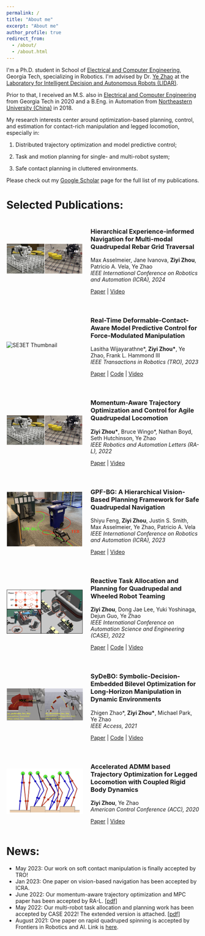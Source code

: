 ```yaml
---
permalink: /
title: "About me"
excerpt: "About me"
author_profile: true
redirect_from: 
  - /about/
  - /about.html
---
```

I'm a Ph.D. student in School of [Electrical and Computer Engineering](https://www.ece.gatech.edu/), Georgia Tech, specializing in Robotics. I'm advised by Dr. [Ye Zhao](https://www.me.gatech.edu/faculty/zhao) at the [Laboratory for Intelligent Decision and Autonomous Robots (LIDAR)](https://lab-idar.gatech.edu/). 

Prior to that, I received an M.S. also in [Electrical and Computer Engineering](https://www.ece.gatech.edu/) from Georgia Tech in 2020 and a B.Eng. in Automation from [Northeastern University (China)](http://english.neu.edu.cn/) in 2018.

My research interests center around optimization-based planning, control, and estimation for contact-rich manipulation and legged locomotion, especially in: 

1) Distributed trajectory optimization and model predictive control;

2) Task and motion planning for single- and multi-robot system;

3) Safe contact planning in cluttered environments.

Please check out my [Google Scholar](https://scholar.google.com/citations?user=cnitUIAAAAAJ&hl=en) page for the full list of my publications.

Selected Publications:
======
<div style="display: flex; align-items: center; margin-bottom: 20px;">
    <div style="flex: 0 0 200px;">
        <img src="..\images\mmp.png" alt="SE3ET Thumbnail" style="width: 200px; height: auto;">
    </div>
    <div style="flex: 1; padding-left: 20px;">
        <h3>Hierarchical Experience-informed Navigation for Multi-modal Quadrupedal Rebar Grid Traversal</h3>
        <p>
            Max Asselmeier,
            Jane Ivanova,
            <strong>Ziyi Zhou</strong>,
            Patricio A. Vela,
            Ye Zhao<br>
            <em>IEEE International Conference on Robotics and Automation (ICRA), 2024</em>
        </p>
        <p>
            <a href="https://lab-idar.gatech.edu/wp-content/uploads/2023/09/ICRA2024_MMP_Navigation_Asselmeier.pdf">Paper</a> |
            <a href="https://youtu.be/NHK-VPDyDm0">Video</a>
            <!-- | <a href="link-to-bibtex">BibTeX</a> -->
        </p>
    </div>
</div>

<div style="display: flex; align-items: center; margin-bottom: 20px;">
    <div style="flex: 0 0 200px;">
        <img src="..\images\tro_soft.gif" alt="SE3ET Thumbnail" style="width: 200px; height: auto;">
    </div>
    <div style="flex: 1; padding-left: 20px;">
        <h3>Real-Time Deformable-Contact-Aware Model Predictive Control for Force-Modulated Manipulation</h3>
        <p>
            Lasitha Wijayarathne*,
            <strong>Ziyi Zhou*</strong>,
            Ye Zhao,
            Frank L. Hammond III<br>
            <em>IEEE Transactions in Robotics (TRO), 2023</em>
        </p>
        <p>
            <a href="https://arxiv.org/pdf/2212.09234">Paper</a> | 
            <a href="https://github.com/lasithagt/admm">Code</a> |
            <a href="https://www.youtube.com/watch?v=wuC0Zyr-ZKU">Video</a>
            <!-- | <a href="link-to-bibtex">BibTeX</a> -->
        </p>
    </div>
</div>

<div style="display: flex; align-items: center; margin-bottom: 20px;">
    <div style="flex: 0 0 200px;">
        <img src="..\images\mmp.png" alt="SE3ET Thumbnail" style="width: 200px; height: auto;">
    </div>
    <div style="flex: 1; padding-left: 20px;">
        <h3>Momentum-Aware Trajectory Optimization and Control for Agile Quadrupedal Locomotion</h3>
        <p>
            <strong>Ziyi Zhou*</strong>, Bruce Wingo*, Nathan Boyd, Seth Hutchinson, Ye Zhao<br>
            <em>IEEE Robotics and Automation Letters (RA-L), 2022</em>
        </p>
        <p>
            <a href="http://lab-idar.gatech.edu/wp-content/uploads/Publications/RAL_dynamics_consensus_2022.pdf">Paper</a> | 
            <a href="https://www.youtube.com/watch?v=6M78cM0cgCM">Video</a>
            <!-- | <a href="link-to-bibtex">BibTeX</a> -->
        </p>
    </div>
</div>

<div style="display: flex; align-items: center; margin-bottom: 20px;">
    <div style="flex: 0 0 200px;">
        <img src="..\images\gpf.png" alt="SE3ET Thumbnail" style="width: 200px; height: auto;">
    </div>
    <div style="flex: 1; padding-left: 20px;">
        <h3>GPF-BG: A Hierarchical Vision-Based Planning Framework for Safe Quadrupedal Navigation</h3>
        <p>
            Shiyu Feng,
            <strong>Ziyi Zhou</strong>,
            Justin S. Smith,
            Max Asselmeier,
            Ye Zhao,
            Patricio A. Vela<br>
            <em>IEEE International Conference on Robotics and Automation (ICRA), 2023</em>
        </p>
        <p>
            <a href="http://lab-idar.gatech.edu/wp-content/uploads/2023/02/pubQuadNav-ICRA-2023.pdf">Paper</a> | 
            <a href="https://youtu.be/avUnefrbhY8">Video</a>
            <!-- | <a href="link-to-bibtex">BibTeX</a> -->
        </p>
    </div>
</div>

<div style="display: flex; align-items: center; margin-bottom: 20px;">
    <div style="flex: 0 0 200px;">
        <img src="..\images\ltl_multi_robot.png" alt="SE3ET Thumbnail" style="width: 200px; height: auto;">
    </div>
    <div style="flex: 1; padding-left: 20px;">
        <h3>Reactive Task Allocation and Planning for Quadrupedal and Wheeled Robot Teaming</h3>
        <p>
            <strong>Ziyi Zhou</strong>, Dong Jae Lee, Yuki Yoshinaga, Dejun Guo, Ye Zhao<br>
            <em>IEEE International Conference on Automation Science and Engineering (CASE), 2022</em>
        </p>
        <p>
            <a href="https://arxiv.org/pdf/2110.08436.pdf">Paper</a> | 
            <a href="https://github.com/GTLIDAR/ltl_multi_agent">Code</a> |
            <a href="https://www.youtube.com/watch?v=xtjLYctN03Y">Video</a>
            <!-- | <a href="link-to-bibtex">BibTeX</a> -->
        </p>
    </div>
</div>

<div style="display: flex; align-items: center; margin-bottom: 20px;">
    <div style="flex: 0 0 200px;">
        <img src="..\images\sydebo.png" alt="SE3ET Thumbnail" style="width: 200px; height: auto;">
    </div>
    <div style="flex: 1; padding-left: 20px;">
        <h3>SyDeBO: Symbolic-Decision-Embedded Bilevel Optimization for Long-Horizon Manipulation in Dynamic Environments</h3>
        <p>
            Zhigen Zhao*, <strong>Ziyi Zhou*</strong>, Michael Park, Ye Zhao<br>
            <em>IEEE Access, 2021</em>
        </p>
        <p>
            <a href="https://ieeexplore.ieee.org/stamp/stamp.jsp?tp=&arnumber=9537786">Paper</a> | 
            <a href="https://github.com/GTLIDAR/tamp-manipulation/tree/manipulation-tamp-RAL">Code</a> |
            <a href="https://www.youtube.com/watch?v=lkhr3UiiDuw">Video</a>
            <!-- | <a href="link-to-bibtex">BibTeX</a> -->
        </p>
    </div>
</div>

<div style="display: flex; align-items: center; margin-bottom: 20px;">
    <div style="flex: 0 0 200px;">
        <img src="..\images\admm.png" alt="SE3ET Thumbnail" style="width: 200px; height: auto;">
    </div>
    <div style="flex: 1; padding-left: 20px;">
        <h3>Accelerated ADMM based Trajectory Optimization for Legged Locomotion with Coupled Rigid Body Dynamics</h3>
        <p>
            <strong>Ziyi Zhou</strong>, Ye Zhao<br>
            <em>American Control Conference (ACC), 2020</em>
        </p>
        <p>
            <a href="http://lab-idar.gatech.edu/wp-content/uploads/Publications/ACC2020_ADMM.pdf">Paper</a> | 
            <a href="https://www.youtube.com/watch?v=BP3YILbidN0&t">Video</a>
            <!-- | <a href="link-to-bibtex">BibTeX</a> -->
        </p>
    </div>
</div>



News:
======
- May 2023: Our work on soft contact manipulation is finally accepted by TRO! 
- Jan 2023: One paper on vision-based navigation has been accepted by ICRA.
- June 2022: Our momentum-aware trajectory optimization and MPC paper has been accepted by RA-L. [[pdf]](https://arxiv.org/pdf/2203.01548.pdf)
- May 2022: Our multi-robot task allocation and planning work has been accepted by CASE 2022! The extended version is attached. [[pdf]](https://arxiv.org/pdf/2110.08436.pdf)
- August 2021: One paper on rapid quadruped spinning is accepted by Frontiers in Robotics and AI. Link is [here](https://www.frontiersin.org/articles/10.3389/frobt.2021.724138/full). 

<script type='text/javascript' id='clustrmaps' src='//cdn.clustrmaps.com/map_v2.js?cl=ffffff&w=300&t=tt&d=BWCxL0v9h2hgv3PCfXlKMcKj-1BieloY3GIobxnMTsQ'></script>